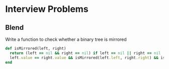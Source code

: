# Interview Problems

## Blend
Write a function to check whether a binary tree is mirrored

``` ruby
def isMirrored(left, right)
  return (left == nil && right == nil) if left == nil || right == nil
  left.value == right.value && isMirrored(left.left, right.right) && isMirrored(left.right, right.left)
end
```
